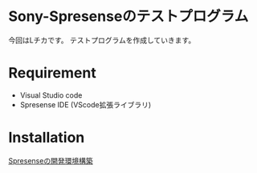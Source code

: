 # Sony-Spresenseのテストプログラム

今回はLチカです。 テストプログラムを作成していきます。
 
# Requirement
* Visual Studio code
* Spresense IDE (VScode拡張ライブラリ)
 
# Installation

[Spresenseの開発環境構築](https://developer.sony.com/develop/spresense/docs/sdk_set_up_ide_ja.html)